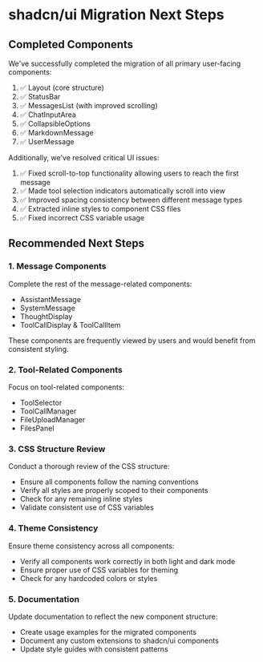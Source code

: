 # shadcn/ui Migration Next Steps

## Completed Components

We've successfully completed the migration of all primary user-facing components:

1. ✅ Layout (core structure)
2. ✅ StatusBar 
3. ✅ MessagesList (with improved scrolling)
4. ✅ ChatInputArea
5. ✅ CollapsibleOptions
6. ✅ MarkdownMessage
7. ✅ UserMessage

Additionally, we've resolved critical UI issues:

1. ✅ Fixed scroll-to-top functionality allowing users to reach the first message
2. ✅ Made tool selection indicators automatically scroll into view
3. ✅ Improved spacing consistency between different message types
4. ✅ Extracted inline styles to component CSS files
5. ✅ Fixed incorrect CSS variable usage

## Recommended Next Steps

### 1. Message Components

Complete the rest of the message-related components:

- AssistantMessage
- SystemMessage
- ThoughtDisplay
- ToolCallDisplay & ToolCallItem

These components are frequently viewed by users and would benefit from consistent styling.

### 2. Tool-Related Components

Focus on tool-related components:

- ToolSelector
- ToolCallManager
- FileUploadManager
- FilesPanel

### 3. CSS Structure Review

Conduct a thorough review of the CSS structure:

- Ensure all components follow the naming conventions
- Verify all styles are properly scoped to their components
- Check for any remaining inline styles
- Validate consistent use of CSS variables

### 4. Theme Consistency

Ensure theme consistency across all components:

- Verify all components work correctly in both light and dark mode
- Ensure proper use of CSS variables for theming
- Check for any hardcoded colors or styles

### 5. Documentation

Update documentation to reflect the new component structure:

- Create usage examples for the migrated components
- Document any custom extensions to shadcn/ui components
- Update style guides with consistent patterns